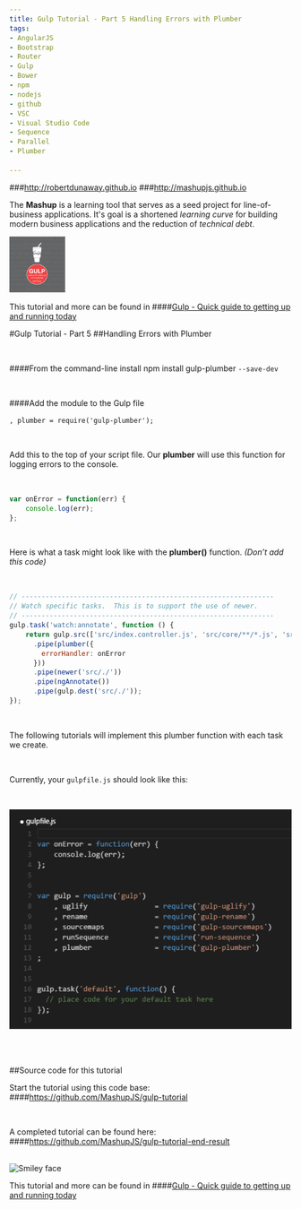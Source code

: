 ```yaml
---
title: Gulp Tutorial - Part 5 Handling Errors with Plumber
tags: 
- AngularJS
- Bootstrap
- Router
- Gulp
- Bower
- npm
- nodejs
- github
- VSC
- Visual Studio Code
- Sequence
- Parallel
- Plumber

---
```


###http://robertdunaway.github.io
###http://mashupjs.github.io


The **Mashup** is a learning tool that serves as a seed project for line-of-business applications.  It's goal is a shortened *learning curve* for building modern business applications and the reduction of *technical debt*.
<br>

 <img src="https://raw.githubusercontent.com/robertdunaway/gulp-book/master/bookcoverimage.PNG" alt="Smiley face" height="100" width="100"> 

This tutorial and more can be found in
####[Gulp - Quick guide to getting up and running today](http://www.amazon.com/Gulp-Quick-guide-getting-running-ebook/dp/B010NXMFF6/)

#Gulp Tutorial - Part 5
##Handling Errors with Plumber

<br>

####From the command-line install
npm install gulp-plumber `--save-dev`

<br>

####Add the module to the Gulp file

    , plumber = require('gulp-plumber');

<br>

Add this to the top of your script file.  Our **plumber** will use this function for logging errors to the console.

<br>

```javascript
var onError = function(err) {
    console.log(err);
};
```

<br>

Here is what a task might look like with the **plumber()** function. 
*(Don’t add this code)*

<br>

```javascript
// ---------------------------------------------------------------
// Watch specific tasks.  This is to support the use of newer.
// ---------------------------------------------------------------
gulp.task('watch:annotate', function () {
    return gulp.src(['src/index.controller.js', 'src/core/**/*.js', 'src/apps/**/*.js', '!src/core/lib/**/*', '!/**/*.min.js'], { base: 'src/./' })
      .pipe(plumber({
        errorHandler: onError
      })) 
      .pipe(newer('src/./'))
      .pipe(ngAnnotate())
      .pipe(gulp.dest('src/./'));
});
```

<br>

The following tutorials will implement this plumber function with each task we create.

<br>

Currently, your `gulpfile.js` should look like this:

<br>

![enter image description here](https://raw.githubusercontent.com/robertdunaway/gulp-book/master/05%20Part%205/1.png)

<br>


<br>

##Source code for this tutorial


Start the tutorial using this code base:  
####https://github.com/MashupJS/gulp-tutorial

<br>

A completed tutorial can be found here:  
####https://github.com/MashupJS/gulp-tutorial-end-result

<br>

 <img src="https://raw.githubusercontent.com/MashupJhttps://raw.githubusercontent.com/robertdunaway/gulp-book/master/S/mashupjs.docs/master/docs/mashupWorkflow/gulp/bookcoverimage.PNG" alt="Smiley face" height="100" width="100"> 

This tutorial and more can be found in
####[Gulp - Quick guide to getting up and running today](http://www.amazon.com/Gulp-Quick-guide-getting-running-ebook/dp/B010NXMFF6/)